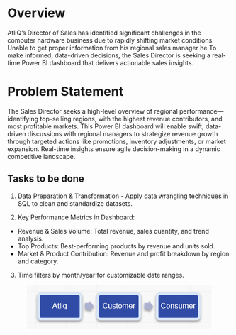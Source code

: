 # Overview
AtliQ’s Director of Sales has identified significant challenges in the computer hardware business due to rapidly shifting market conditions. Unable to get proper information from his regional sales manager he 
To make informed, data-driven decisions, the Sales Director is seeking a real-time Power BI dashboard that delivers actionable sales insights.

# Problem Statement
The Sales Director seeks a high-level overview of regional performance—identifying top-selling regions, with the highest revenue contributors, and most profitable markets. This Power BI dashboard will enable swift, data-driven discussions with regional managers to strategize revenue growth through targeted actions like promotions, inventory adjustments, or market expansion. Real-time insights ensure agile decision-making in a dynamic competitive landscape.

## Tasks to be done
1)  Data Preparation & Transformation - Apply data wrangling techniques in SQL to clean and standardize datasets.

2) Key Performance Metrics in Dashboard: 
-	Revenue & Sales Volume: Total revenue, sales quantity, and trend analysis.
-	Top Products: Best-performing products by revenue and units sold.
-	Market & Product Contribution: Revenue and profit breakdown by region and category.

3) Time filters by month/year for customizable date ranges.

<p align="center">
 <img src="https://raw.githubusercontent.com/PuranjoyPatra/Resume_Project_Challenge_4/refs/heads/master/images/business_model/BM-2.png" alt="Sell flow Overview" >
</p>

 

